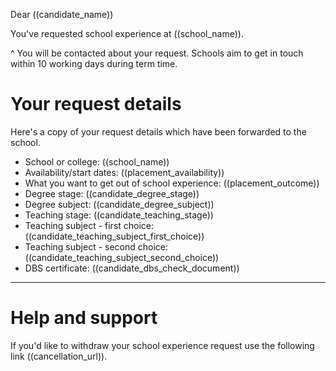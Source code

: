 Dear ((candidate_name))

You've requested school experience at ((school_name)).

^ You will be contacted about your request. Schools aim to get in touch within 10 working days during term time.

# Your request details

Here's a copy of your request details which have been forwarded to the school.

* School or college: ((school_name))
* Availability/start dates: ((placement_availability))
* What you want to get out of school experience: ((placement_outcome))
* Degree stage: ((candidate_degree_stage))
* Degree subject: ((candidate_degree_subject))
* Teaching stage: ((candidate_teaching_stage))
* Teaching subject - first choice: ((candidate_teaching_subject_first_choice))
* Teaching subject - second choice: ((candidate_teaching_subject_second_choice))
* DBS certificate: ((candidate_dbs_check_document))

---

# Help and support

If you'd like to withdraw your school experience request use the following link ((cancellation_url)).